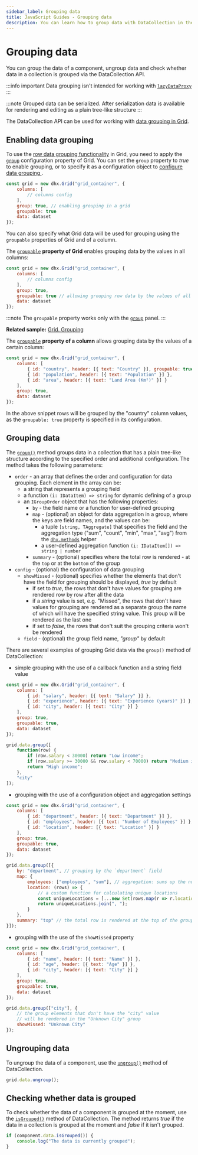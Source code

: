 ```yaml
---
sidebar_label: Grouping data
title: JavaScript Guides - Grouping data 
description: You can learn how to group data with DataCollection in the documentation of the DHTMLX JavaScript UI library. Browse developer guides and API reference, try out code examples and live demos, and download a free 30-day evaluation version of DHTMLX Suite.
---
```


# Grouping data

You can group the data of a component, ungroup data and check whether data in a collection is grouped via the DataCollection API.

:::info important
Data grouping isn't intended for working with [`lazyDataProxy`](helpers.md/lazydataproxy/)
:::

:::note
Grouped data can be serialized. After serialization data is available for rendering and editing as a plain tree-like structure
:::

The DataCollection API can be used for working with [data grouping in Grid](grid/usage.md/#grouping-data). 

## Enabling data grouping

To use the [row data grouping functionality](grid/usage.md/#grouping-data) in Grid, you need to apply the [`group`](grid/api/grid_group_config.md) configuration property of Grid. You can set the `group` property to *true* to enable grouping, or to specify it as a configuration object to [configure data grouping ](grid/usage.md/#configuring-data-grouping).

~~~jsx {5}
const grid = new dhx.Grid("grid_container", {
    columns: [
        // columns config
    ],
    group: true, // enabling grouping in a grid
    groupable: true 
    data: dataset
});
~~~

You can also specify what Grid data will be used for grouping using the `groupable` properties of Grid and of a column.

The [`groupable`](grid/api/grid_groupable_config.md) **property of Grid** enables grouping data by the values in all columns:

~~~jsx {6}
const grid = new dhx.Grid("grid_container", {
    columns: [
        // columns config
    ],
    group: true, 
    groupable: true // allowing grouping row data by the values of all columns
    data: dataset
});
~~~

:::note
The `groupable` property works only with the [`group`](grid/api/grid_group_config.md) panel.
:::

**Related sample:** [Grid. Grouping](https://snippet.dhtmlx.com/dvqy4ewe)

The [`groupable`](grid/api/api_gridcolumn_properties.md) **property of a column** allows grouping data by the values of a certain column:

~~~jsx {3}
const grid = new dhx.Grid("grid_container", {
    columns: [
        { id: "country", header: [{ text: "Country" }], groupable: true },
        { id: "population", header: [{ text: "Population" }] },
        { id: "area", header: [{ text: "Land Area (Km²)" }] }
    ],
    group: true,
    data: dataset
});
~~~

In the above snippet rows will be grouped by the "country" column values, as the `groupable: true` property is specified in its configuration. 

## Grouping data 

The [`group()`](data_collection/api/datacollection_group_method.md) method groups data in a collection that has a plain tree-like structure according to the specified order and additional configuration. The method takes the following parameters:

- `order` - an array that defines the order and configuration for data grouping. Each element in the array can be:
	- a string that represents a grouping field
	- a function `(i: IDataItem) => string` for dynamic defining of a group
	- an `IGroupOrder` object that has the following properties:
		- `by` - the field name or a function for user-defined grouping
		- `map` - (optional) an object for data aggregation in a group, where the keys are field names, and the values can be:
            - a tuple `[string, TAggregate]` that specifies the field and the aggregation type ("sum", "count", "min", "max", "avg") from the [`dhx.methods`](helpers/data_calculation_functions.md) helper
            - a user-defined aggregation function `(i: IDataItem[]) => string | number`
        - `summary` - (optional) specifies where the total row is rendered - at the `top` or at the `bottom` of the group 
- `config` - (optional) the configuration of data grouping
    - `showMissed` - (optional) specifies whether the elements that don't have the field for grouping should be displayed, *true* by default
        - if set to *true*, the rows that don't have values for grouping are rendered row by row after all the data
        - if a *string* value is set, e.g. "Missed", the rows that don't have values for grouping are rendered as a separate group the name of which will have the specified string value. This group will be rendered as the last one
        - if set to *false*, the rows that don't suit the grouping criteria won't be rendered
    - `field` - (optional) the group field name, *"group"* by default

There are several examples of grouping Grid data via the `group()` method of DataCollection:

- simple grouping with the use of a callback function and a string field value

~~~jsx {12-19}
const grid = new dhx.Grid("grid_container", {
    columns: [
        { id: "salary", header: [{ text: "Salary" }] },
        { id: "experience", header: [{ text: "Experience (years)" }] },
        { id: "city", header: [{ text: "City" }] }
    ],
    group: true,
    groupable: true,
    data: dataset
});

grid.data.group([
    function(row) {
        if (row.salary < 30000) return "Low income";
        if (row.salary >= 30000 && row.salary < 70000) return "Medium income";
        return "High income";
    },
    "city"
]);
~~~

- grouping with the use of a configuration object and aggregation settings

~~~jsx {12-23}
const grid = new dhx.Grid("grid_container", {
    columns: [
        { id: "department", header: [{ text: "Department" }] },
        { id: "employees", header: [{ text: "Number of Employees" }] },
        { id: "location", header: [{ text: "Location" }] }
    ],
    group: true,
    groupable: true,
    data: dataset
});

grid.data.group([{
    by: "department", // grouping by the `department` field
    map: {
        employees: ["employees", "sum"], // aggregation: sums up the number of employees
        location: (rows) => {
            // a custom function for calculating unique locations
            const uniqueLocations = [...new Set(rows.map(r => r.location))];
            return uniqueLocations.join(", ");
        }
    },
    summary: "top" // the total row is rendered at the top of the group
}]);
~~~

- grouping with the use of the `showMissed` property

~~~jsx {12-16}
const grid = new dhx.Grid("grid_container", {
    columns: [
        { id: "name", header: [{ text: "Name" }] },
        { id: "age", header: [{ text: "Age" }] },
        { id: "city", header: [{ text: "City" }] }
    ],
    group: true,
    groupable: true,
    data: dataset
});

grid.data.group(["city"], {
    // the group elements that don't have the "city" value
    // will be rendered in the "Unknown City" group
    showMissed: "Unknown City" 
});
~~~

## Ungrouping data

To ungroup the data of a component, use the [`ungroup()`](data_collection/api/datacollection_ungroup_method.md) method of DataCollection.

~~~jsx
grid.data.ungroup();
~~~

## Checking whether data is grouped

To check whether the data of a component is grouped at the moment, use the [`isGrouped()`](data_collection/api/datacollection_isgrouped_method.md) method of DataCollection. The method returns *true* if the data in a collection is grouped at the moment and *false* if it isn't grouped.

~~~jsx
if (component.data.isGrouped()) {
    console.log("The data is currently grouped");
}
~~~